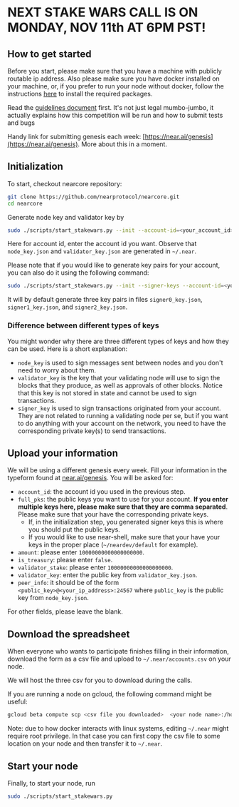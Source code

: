 # **NEXT STAKE WARS CALL IS ON MONDAY, NOV 11th AT 6PM PST!**

## How to get started

Before you start, please make sure that you have a machine with
publicly routable ip address. Also please make sure you have docker
installed on your machine, or, if you prefer to run your node
without docker, follow the instructions [here](https://docs.nearprotocol.com/docs/local-setup/running-testnet)
to install the required packages.

Read the [guidelines document](GUIDELINES.md) first. It's not just legal mumbo-jumbo, it actually explains how this competition will be run and how to submit tests and bugs

Handy link for submitting genesis each week: [https://near.ai/genesis](https://near.ai/genesis). More about this in a moment.

## Initialization

To start, checkout nearcore repository:

```bash
git clone https://github.com/nearprotocol/nearcore.git
cd nearcore
```

Generate node key and validator key by

```bash
sudo ./scripts/start_stakewars.py --init --account-id=<your_account_id>
```

Here for account id, enter the account id you want.
Observe that `node_key.json` and `validator_key.json` are
generated in `~/.near`.

Please note that if you would like to generate key pairs for your account,
you can also do it using the following command:

```bash
sudo ./scripts/start_stakewars.py --init --signer-keys --account-id=<your_account_id>
```

It will by default generate three key pairs in files `signer0_key.json`, `signer1_key.json`, and
`signer2_key.json`.

### Difference between different types of keys

You might wonder why there are three different types of keys and how they can be used. Here is a short explanation:

* `node_key` is used to sign messages sent between nodes and you don't need to worry about them.
* `validator_key` is the key that your validating node will use to sign the blocks that they produce, as well as approvals of other blocks.
Notice that this key is not stored in state and cannot be used to sign transactions.
* `signer_key` is used to sign transactions originated from your account. They are not related to running a validating node per se,
but if you want to do anything with your account on the network, you need to have the corresponding private key(s) to send transactions.

## Upload your information

We will be using a different genesis every week.
Fill your information in the typeform found at [near.ai/genesis](https://near.ai/genesis). You will be asked for:

* `account_id`: the account id you used in the previous step.
* `full_pks`: the public keys you want to use for your account. **If you enter multiple keys here, please make sure that they are comma separated**. Please make sure that your have the corresponding private keys.
  * If, in the initialization step, you generated signer keys this is where you should put the public keys.
  * If you would like to use near-shell, make sure that your have your keys in the proper place (`~/neardev/default` for example).
* `amount`: please enter `10000000000000000000`.
* `is_treasury`: please enter `false`.
* `validator_stake`: please enter `10000000000000000000`.
* `validator_key`: enter the public key from `validator_key.json`.
* `peer_info`: it should be of the form `<public_key>@<your_ip_address>:24567` where
`public_key` is the public key from `node_key.json`.

For other fields, please leave the blank.

## Download the spreadsheet

When everyone who wants to participate finishes filling in their information,
download the form as a csv file and upload to `~/.near/accounts.csv` on your node.

We will host the three csv for you to download during the calls.

If you are running a node on gcloud, the following command might be useful:

```bash
gcloud beta compute scp <csv file you downloaded>  <your node name>:/home/<your user name>/.near/accounts.csv
```

Note: due to how docker interacts with linux systems, editing `~/.near` might
require root privilege. In that case you can first copy the csv file to some location
on your node and then transfer it to `~/.near`.

## Start your node

Finally, to start your node, run

```bash
sudo ./scripts/start_stakewars.py
```
